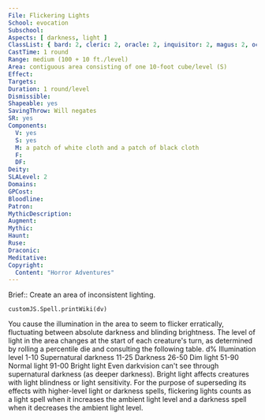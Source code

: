 ```yaml
---
File: Flickering Lights
School: evocation
Subschool: 
Aspects: [ darkness, light ]
ClassList: { bard: 2, cleric: 2, oracle: 2, inquisitor: 2, magus: 2, occultist: 2, shaman: 2, sorcerer: 2, wizard: 2 }
CastTime: 1 round
Range: medium (100 + 10 ft./level)
Area: contiguous area consisting of one 10-foot cube/level (S)
Effect: 
Targets: 
Duration: 1 round/level
Dismissible: 
Shapeable: yes
SavingThrow: Will negates
SR: yes
Components:
  V: yes
  S: yes
  M: a patch of white cloth and a patch of black cloth
  F: 
  DF: 
Deity: 
SLALevel: 2
Domains: 
GPCost: 
Bloodline: 
Patron: 
MythicDescription: 
Augment: 
Mythic: 
Haunt: 
Ruse: 
Draconic: 
Meditative: 
Copyright:
  Content: "Horror Adventures"
---
```

Brief:: Create an area of inconsistent lighting.

```dataviewjs
customJS.Spell.printWiki(dv)
```

You cause the illumination in the area to seem to flicker erratically, fluctuating between absolute darkness and blinding brightness. The level of light in the area changes at the start of each creature's turn, as determined by rolling a percentile die and consulting the following table.  d% Illumination level  1-10 Supernatural darkness  11-25 Darkness  26-50 Dim light  51-90 Normal light  91-00 Bright light  Even darkvision can't see through supernatural darkness (as deeper darkness). Bright light affects creatures with light blindness or light sensitivity. For the purpose of superseding its effects with higher-level light or darkness spells, flickering lights counts as a light spell when it increases the ambient light level and a darkness spell when it decreases the ambient light level.
